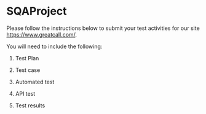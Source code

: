 # SQAProject

Please follow the instructions below to submit your test activities for our site https://www.greatcall.com/. 

You will need to include the following:

 1. Test Plan
 
 2. Test case
 
 3. Automated test
 
 4. API test 
 
 5. Test results

